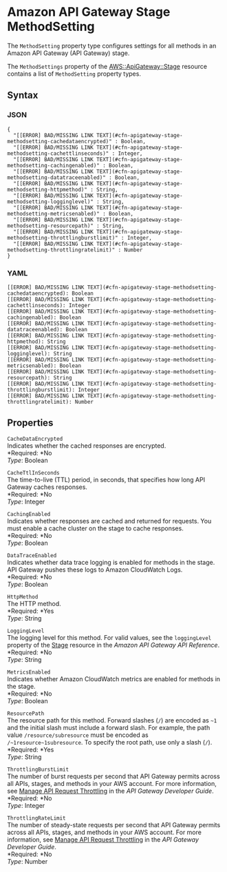 # Amazon API Gateway Stage MethodSetting<a name="aws-properties-apigateway-stage-methodsetting"></a>

The `MethodSetting` property type configures settings for all methods in an Amazon API Gateway \(API Gateway\) stage\.

The `MethodSettings` property of the [AWS::ApiGateway::Stage](aws-resource-apigateway-stage.md) resource contains a list of `MethodSetting` property types\.

## Syntax<a name="w3ab2c21c14c36b7"></a>

### JSON<a name="aws-properties-apigateway-stage-methodsetting-syntax.json"></a>

```
{
  "[[ERROR] BAD/MISSING LINK TEXT](#cfn-apigateway-stage-methodsetting-cachedataencrypted)" : Boolean,
  "[[ERROR] BAD/MISSING LINK TEXT](#cfn-apigateway-stage-methodsetting-cachettlinseconds)" : Integer,
  "[[ERROR] BAD/MISSING LINK TEXT](#cfn-apigateway-stage-methodsetting-cachingenabled)" : Boolean,
  "[[ERROR] BAD/MISSING LINK TEXT](#cfn-apigateway-stage-methodsetting-datatraceenabled)" : Boolean,
  "[[ERROR] BAD/MISSING LINK TEXT](#cfn-apigateway-stage-methodsetting-httpmethod)" : String,
  "[[ERROR] BAD/MISSING LINK TEXT](#cfn-apigateway-stage-methodsetting-logginglevel)" : String,
  "[[ERROR] BAD/MISSING LINK TEXT](#cfn-apigateway-stage-methodsetting-metricsenabled)" : Boolean,
  "[[ERROR] BAD/MISSING LINK TEXT](#cfn-apigateway-stage-methodsetting-resourcepath)" : String,
  "[[ERROR] BAD/MISSING LINK TEXT](#cfn-apigateway-stage-methodsetting-throttlingburstlimit)" : Integer,
  "[[ERROR] BAD/MISSING LINK TEXT](#cfn-apigateway-stage-methodsetting-throttlingratelimit)" : Number
}
```

### YAML<a name="aws-properties-apigateway-stage-methodsetting-syntax.yaml"></a>

```
[[ERROR] BAD/MISSING LINK TEXT](#cfn-apigateway-stage-methodsetting-cachedataencrypted): Boolean
[[ERROR] BAD/MISSING LINK TEXT](#cfn-apigateway-stage-methodsetting-cachettlinseconds): Integer
[[ERROR] BAD/MISSING LINK TEXT](#cfn-apigateway-stage-methodsetting-cachingenabled): Boolean
[[ERROR] BAD/MISSING LINK TEXT](#cfn-apigateway-stage-methodsetting-datatraceenabled): Boolean
[[ERROR] BAD/MISSING LINK TEXT](#cfn-apigateway-stage-methodsetting-httpmethod): String
[[ERROR] BAD/MISSING LINK TEXT](#cfn-apigateway-stage-methodsetting-logginglevel): String
[[ERROR] BAD/MISSING LINK TEXT](#cfn-apigateway-stage-methodsetting-metricsenabled): Boolean
[[ERROR] BAD/MISSING LINK TEXT](#cfn-apigateway-stage-methodsetting-resourcepath): String
[[ERROR] BAD/MISSING LINK TEXT](#cfn-apigateway-stage-methodsetting-throttlingburstlimit): Integer
[[ERROR] BAD/MISSING LINK TEXT](#cfn-apigateway-stage-methodsetting-throttlingratelimit): Number
```

## Properties<a name="w3ab2c21c14c36b9"></a>

`CacheDataEncrypted`  
Indicates whether the cached responses are encrypted\.  
*Required: *No  
*Type*: Boolean

`CacheTtlInSeconds`  
The time\-to\-live \(TTL\) period, in seconds, that specifies how long API Gateway caches responses\.  
*Required: *No  
*Type*: Integer

`CachingEnabled`  
Indicates whether responses are cached and returned for requests\. You must enable a cache cluster on the stage to cache responses\.  
*Required: *No  
*Type*: Boolean

`DataTraceEnabled`  
Indicates whether data trace logging is enabled for methods in the stage\. API Gateway pushes these logs to Amazon CloudWatch Logs\.  
*Required: *No  
*Type*: Boolean

`HttpMethod`  
The HTTP method\.  
*Required: *Yes  
*Type*: String

`LoggingLevel`  
The logging level for this method\. For valid values, see the `loggingLevel` property of the [Stage](http://docs.aws.amazon.com/apigateway/api-reference/resource/stage/#loggingLevel) resource in the *Amazon API Gateway API Reference*\.  
*Required: *No  
*Type*: String

`MetricsEnabled`  
Indicates whether Amazon CloudWatch metrics are enabled for methods in the stage\.  
*Required: *No  
*Type*: Boolean

`ResourcePath`  
The resource path for this method\. Forward slashes \(`/`\) are encoded as `~1` and the initial slash must include a forward slash\. For example, the path value `/resource/subresource` must be encoded as `/~1resource~1subresource`\. To specify the root path, use only a slash \(`/`\)\.  
*Required: *Yes  
*Type*: String

`ThrottlingBurstLimit`  
The number of burst requests per second that API Gateway permits across all APIs, stages, and methods in your AWS account\. For more information, see [Manage API Request Throttling](http://docs.aws.amazon.com/apigateway/latest/developerguide/api-gateway-request-throttling.html) in the *API Gateway Developer Guide*\.  
*Required: *No  
*Type*: Integer

`ThrottlingRateLimit`  
The number of steady\-state requests per second that API Gateway permits across all APIs, stages, and methods in your AWS account\. For more information, see [Manage API Request Throttling](http://docs.aws.amazon.com/apigateway/latest/developerguide/api-gateway-request-throttling.html) in the *API Gateway Developer Guide*\.  
*Required: *No  
*Type*: Number